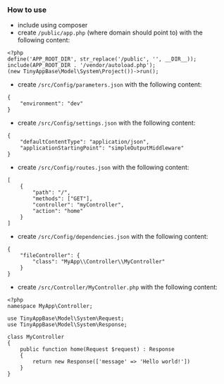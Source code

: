 ### How to use
- include using composer
- create `/public/app.php` (where domain should point to) with the following content:
```
<?php
define('APP_ROOT_DIR', str_replace('/public', '', __DIR__));
include(APP_ROOT_DIR . '/vendor/autoload.php');
(new TinyAppBase\Model\System\Project())->run();
```
- create `/src/Config/parameters.json` with the following content:
```
{
    "environment": "dev"
}
```
- create `/src/Config/settings.json` with the following content:
```
{
    "defaultContentType": "application/json",
    "applicationStartingPoint": "simpleOutputMiddleware"
}
```
- create `/src/Config/routes.json` with the following content:
```
[
    {
        "path": "/",
        "methods": ["GET"],
        "controller": "myController",
        "action": "home"
    }
]
```
- create `/src/Config/dependencies.json` with the following content:
```
{
    "fileController": {
        "class": "MyApp\\Controller\\MyController"
    }
}
```
- create `/src/Controller/MyController.php` with the following content:
```
<?php
namespace MyApp\Controller;

use TinyAppBase\Model\System\Request;
use TinyAppBase\Model\System\Response;

class MyController
{
    public function home(Request $request) : Response
    {
        return new Response(['message' => 'Hello world!'])
    }
}

```

